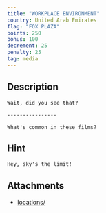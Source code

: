 ```yaml
---
title: "WORKPLACE ENVIRONMENT"
country: United Arab Emirates
flag: "FOX PLAZA"
points: 250
bonus: 100
decrement: 25
penalty: 25
tag: media
---
```


## Description

```
Wait, did you see that?

----------------

What's common in these films?
```

## Hint

```
Hey, sky's the limit!
```

## Attachments

- [locations/](locations/)
